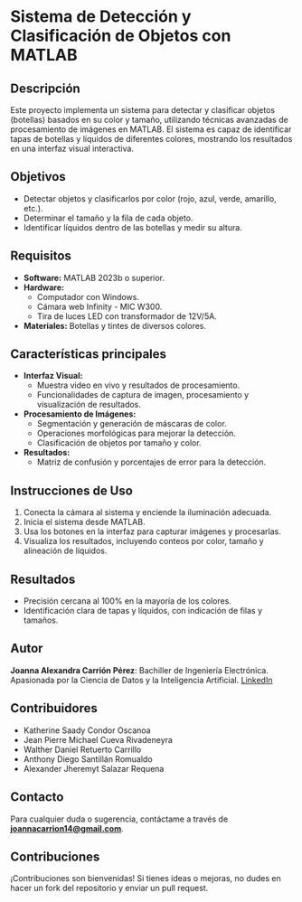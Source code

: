 # Sistema de Detección y Clasificación de Objetos con MATLAB 

## Descripción
Este proyecto implementa un sistema para detectar y clasificar objetos (botellas) basados en su color y tamaño, utilizando técnicas avanzadas de procesamiento de imágenes en MATLAB. El sistema es capaz de identificar tapas de botellas y líquidos de diferentes colores, mostrando los resultados en una interfaz visual interactiva.

## Objetivos
- Detectar objetos y clasificarlos por color (rojo, azul, verde, amarillo, etc.).
- Determinar el tamaño y la fila de cada objeto.
- Identificar líquidos dentro de las botellas y medir su altura.

## Requisitos
- **Software:** MATLAB 2023b o superior.
- **Hardware:** 
  - Computador con Windows.
  - Cámara web Infinity - MIC W300.
  - Tira de luces LED con transformador de 12V/5A.
- **Materiales:** Botellas y tintes de diversos colores.

## Características principales
- **Interfaz Visual:** 
  - Muestra video en vivo y resultados de procesamiento.
  - Funcionalidades de captura de imagen, procesamiento y visualización de resultados.
- **Procesamiento de Imágenes:**
  - Segmentación y generación de máscaras de color.
  - Operaciones morfológicas para mejorar la detección.
  - Clasificación de objetos por tamaño y color.
- **Resultados:** 
  - Matriz de confusión y porcentajes de error para la detección.

## Instrucciones de Uso
1. Conecta la cámara al sistema y enciende la iluminación adecuada.
2. Inicia el sistema desde MATLAB.
3. Usa los botones en la interfaz para capturar imágenes y procesarlas.
4. Visualiza los resultados, incluyendo conteos por color, tamaño y alineación de líquidos.

## Resultados
- Precisión cercana al 100% en la mayoría de los colores.
- Identificación clara de tapas y líquidos, con indicación de filas y tamaños.

## Autor
**Joanna Alexandra Carrión Pérez**: Bachiller de Ingeniería Electrónica. Apasionada por la Ciencia de Datos y la Inteligencia Artificial. [LinkedIn](https://www.linkedin.com/in/joanna-carrion-perez/)

## Contribuidores
- Katherine Saady Condor Oscanoa
- Jean Pierre Michael Cueva Rivadeneyra
- Walther Daniel Retuerto Carrillo
- Anthony Diego Santillán Romualdo
- Alexander Jheremyt Salazar Requena

## Contacto
Para cualquier duda o sugerencia, contáctame a través de **joannacarrion14@gmail.com**.

## Contribuciones
¡Contribuciones son bienvenidas! Si tienes ideas o mejoras, no dudes en hacer un fork del repositorio y enviar un pull request.
